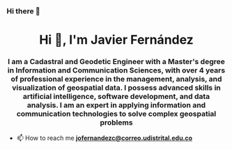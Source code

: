 ### Hi there 👋

<h1 align="center">Hi 👋, I'm Javier Fernández</h1>
<h3 align="center">I am a Cadastral and Geodetic Engineer with a Master's degree in Information and Communication Sciences, with over 4 years of professional experience in the management, analysis, and visualization of geospatial data. I possess advanced skills in artificial intelligence, software development, and data analysis. I am an expert in applying information and communication technologies to solve complex geospatial problems</h3>

- 📫 How to reach me **jofernandezc@correo.udistrital.edu.co**

